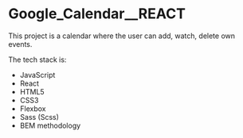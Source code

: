 # Google_Calendar__REACT

This project is a calendar where the user can add, watch, delete own events. 

The tech stack is:
- JavaScript
- React
- HTML5
- CSS3
- Flexbox
- Sass (Scss)
- BEM methodology
